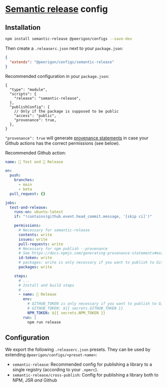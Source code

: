 # [Semantic release](https://semantic-release.gitbook.io/) config

## Installation

```sh
npm install semantic-release @peerigon/configs --save-dev
```

Then create a `.releaserc.json` next to your `package.json`:

```json
{
  "extends": "@peerigon/configs/semantic-release"
}
```

Recommended configuration in your `package.json`:

```jsonc
{
  "type": "module",
  "scripts": {
    "release": "semantic-release",
  },
  "publishConfig": {
    // Only if the package is supposed to be public
    "access": "public",
    "provenance": true,
  },
}
```

`"provenance": true` will generate [provenance statements](https://docs.npmjs.com/generating-provenance-statements) in case your Github actions has the correct permissions (see below).

Recommended Github action:

```yaml
name: 🧪 Test and 🚀 Release

on:
  push:
    branches:
      - main
      - beta
  pull_request: {}

jobs:
  test-and-release:
    runs-on: ubuntu-latest
    if: "!contains(github.event.head_commit.message, '[skip ci]')"

    permissions:
      # Necessary for semantic-release
      contents: write
      issues: write
      pull-requests: write
      # Necessary for npm publish --provenance
      # See https://docs.npmjs.com/generating-provenance-statements#example-github-actions-workflow
      id-token: write
      # packages: write is only necessary if you want to publish to Github
      packages: write

    steps:
      # ...
      # Install and build steps
      # ...
      - name: 🚀 Release
        env:
          # GITHUB_TOKEN is only necessary if you want to publish to Github
          # GITHUB_TOKEN: ${{ secrets.GITHUB_TOKEN }}
          NPM_TOKEN: ${{ secrets.NPM_TOKEN }}
        run: |
          npm run release
```

## Configuration

We export the following `.releaserc.json` presets. They can be used by extending `@peerigon/configs/<preset-name>`:

- `semantic-release`: Recommended config for publishing a library to a single registry (according to your `.npmrc`).
- `semantic-release/cross-publish`: Config for publishing a library both to NPM, JSR _and_ Github
